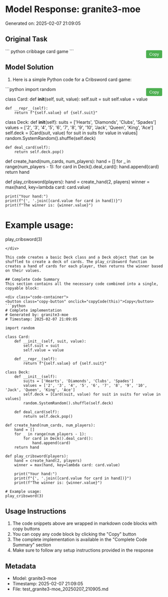 # Model Response: granite3-moe
Generated on: 2025-02-07 21:09:05


<style>
.copy-button {
    position: absolute;
    top: 5px;
    right: 5px;
    padding: 5px 10px;
    background-color: #4CAF50;
    color: white;
    border: none;
    border-radius: 3px;
    cursor: pointer;
    z-index: 1;
}
.code-container {
    position: relative;
    margin: 10px 0;
}
.copy-button:hover {
    background-color: #45a049;
}
.copy-button:active {
    background-color: #3d8b40;
}
</style>

<script>
function copyCode(buttonElement) {
    const codeBlock = buttonElement.parentElement.querySelector('code');
    const range = document.createRange();
    range.selectNode(codeBlock);
    window.getSelection().removeAllRanges();
    window.getSelection().addRange(range);
    try {
        document.execCommand('copy');
        buttonElement.textContent = 'Copied!';
        setTimeout(() => {
            buttonElement.textContent = 'Copy';
        }, 2000);
    } catch(e) {
        console.error('Failed to copy text:', e);
        buttonElement.textContent = 'Failed to copy';
    }
    window.getSelection().removeAllRanges();
}
</script>


## Original Task
<div class="code-container">
<button class="copy-button" onclick="copyCode(this)">Copy</button>
```
python cribbage card game
```
</div>

## Model Solution
1. Here is a simple Python code for a Cribsword card game:

<div class="code-container">
<button class="copy-button" onclick="copyCode(this)">Copy</button>
```python
import random

class Card:
    def __init__(self, suit, value):
        self.suit = suit
        self.value = value

    def __repr__(self):
        return f"{self.value} of {self.suit}"

class Deck:
    def __init__(self):
        suits = ['Hearts', 'Diamonds', 'Clubs', 'Spades']
        values = ['2', '3', '4', '5', '6', '7', '8', '9', '10', 'Jack', 'Queen', 'King', 'Ace']
        self.deck = [Card(suit, value) for suit in suits for value in values]
        random.SystemRandom().shuffle(self.deck)

    def deal_card(self):
        return self.deck.pop()

def create_hand(num_cards, num_players):
    hand = []
    for _ in range(num_players - 1):
        for card in Deck().deal_card():
            hand.append(card)
    return hand

def play_cribsword(players):
    hand = create_hand(2, players)
    winner = max(hand, key=lambda card: card.value)

    print("Your hand:")
    print(f"{', '.join([card.value for card in hand])}")
    print(f"The winner is: {winner.value}")

# Example usage:
play_cribsword(3)
```
</div>

This code creates a basic Deck class and a Deck object that can be shuffled to create a deck of cards. The play_cribsword function creates a hand of cards for each player, then returns the winner based on their values.

## Complete Code Summary
This section contains all the necessary code combined into a single, copyable block:

<div class="code-container">
<button class="copy-button" onclick="copyCode(this)">Copy</button>
```python
# Complete implementation
# Generated by: granite3-moe
# Timestamp: 2025-02-07 21:09:05

import random

class Card:
    def __init__(self, suit, value):
        self.suit = suit
        self.value = value

    def __repr__(self):
        return f"{self.value} of {self.suit}"

class Deck:
    def __init__(self):
        suits = ['Hearts', 'Diamonds', 'Clubs', 'Spades']
        values = ['2', '3', '4', '5', '6', '7', '8', '9', '10', 'Jack', 'Queen', 'King', 'Ace']
        self.deck = [Card(suit, value) for suit in suits for value in values]
        random.SystemRandom().shuffle(self.deck)

    def deal_card(self):
        return self.deck.pop()

def create_hand(num_cards, num_players):
    hand = []
    for _ in range(num_players - 1):
        for card in Deck().deal_card():
            hand.append(card)
    return hand

def play_cribsword(players):
    hand = create_hand(2, players)
    winner = max(hand, key=lambda card: card.value)

    print("Your hand:")
    print(f"{', '.join([card.value for card in hand])}")
    print(f"The winner is: {winner.value}")

# Example usage:
play_cribsword(3)

```
</div>

## Usage Instructions
1. The code snippets above are wrapped in markdown code blocks with copy buttons
2. You can copy any code block by clicking the "Copy" button
3. The complete implementation is available in the "Complete Code Summary" section
4. Make sure to follow any setup instructions provided in the response

## Metadata
- Model: granite3-moe
- Timestamp: 2025-02-07 21:09:05
- File: test_granite3-moe_20250207_210905.md
